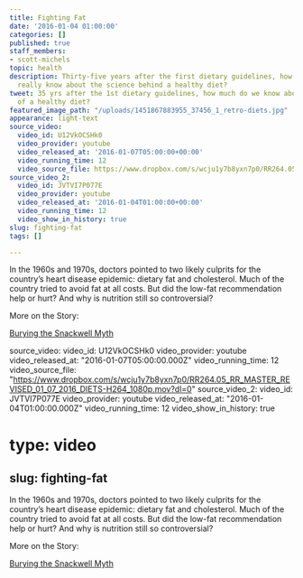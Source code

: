 ```yaml
---
title: Fighting Fat
date: '2016-01-04 01:00:00'
categories: []
published: true
staff_members:
- scott-michels
topic: health
description: Thirty-five years after the first dietary guidelines, how much do we
  really know about the science behind a healthy diet?
tweet: 35 yrs after the 1st dietary guidelines, how much do we know about the science
  of a healthy diet?
featured_image_path: "/uploads/1451867883955_37456_1_retro-diets.jpg"
appearance: light-text
source_video:
  video_id: U12VkOCSHk0
  video_provider: youtube
  video_released_at: '2016-01-07T05:00:00+00:00'
  video_running_time: 12
  video_source_file: https://www.dropbox.com/s/wcju1y7b8yxn7p0/RR264.05_RR_MASTER_REVISED_01_07_2016_DIETS-H264_1080p.mov?dl=0
source_video_2:
  video_id: JVTVI7P077E
  video_provider: youtube
  video_released_at: '2016-01-04T01:00:00+00:00'
  video_running_time: 12
  video_show_in_history: true
slug: fighting-fat
tags: []

---
```

In the 1960s and 1970s, doctors pointed to two likely culprits for the country’s heart disease epidemic: dietary fat and cholesterol. Much of the country tried to avoid fat at all costs. But did the low-fat recommendation help or hurt? And why is nutrition still so controversial?

More on the Story:

[Burying the Snackwell Myth](https://medium.com/@CSPI/burying-the-snackwell-myth-4b6e9dff6d07#.xn5ple885)

source_video:
  video_id: U12VkOCSHk0
  video_provider: youtube
  video_released_at: "2016-01-07T05:00:00.000Z"
  video_running_time: 12
  video_source_file: "https://www.dropbox.com/s/wcju1y7b8yxn7p0/RR264.05_RR_MASTER_REVISED_01_07_2016_DIETS-H264_1080p.mov?dl=0"
source_video_2:
  video_id: JVTVI7P077E
  video_provider: youtube
  video_released_at: "2016-01-04T01:00:00.000Z"
  video_running_time: 12
  video_show_in_history: true
# type: video
slug: fighting-fat
---

In the 1960s and 1970s, doctors pointed to two likely culprits for the country’s heart disease epidemic: dietary fat and cholesterol. Much of the country tried to avoid fat at all costs. But did the low-fat recommendation help or hurt? And why is nutrition still so controversial?

More on the Story:

[Burying the Snackwell Myth](https://medium.com/@CSPI/burying-the-snackwell-myth-4b6e9dff6d07#.xn5ple885)

